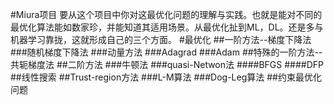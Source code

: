 #Miura项目
要从这个项目中你对这最优化问题的理解与实践。也就是能对不同的最优化算法能如数家珍，并能知道其适用场景。从最优化扯到ML，DL。还是多与机器学习靠拢，这就形成自己的三个方面。
#最优化
##一阶方法--梯度下降法
###随机梯度下降法
###动量方法
###Adagrad
###Adam
##特殊的一阶方法--共轭梯度法
##二阶方法
###牛顿法
###quasi-Netwon法
####BFGS
####DFP
##线性搜索
##Trust-region方法
###L-M算法
###Dog-Leg算法
##约束最优化问题
